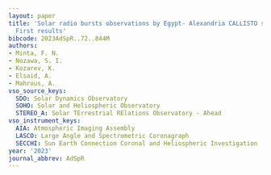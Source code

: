 ```yaml
---
layout: paper
title: 'Solar radio bursts observations by Egypt- Alexandria CALLISTO spectrometer:
  First results'
bibcode: 2023AdSpR..72..844M
authors:
- Minta, F. N.
- Nozawa, S. I.
- Kozarev, K.
- Elsaid, A.
- Mahrous, A.
vso_source_keys:
  SDO: Solar Dynamics Observatory
  SOHO: Solar and Heliospheric Observatory
  STEREO_A: Solar TErrestrial RElations Observatory - Ahead
vso_instrument_keys:
  AIA: Atmospheric Imaging Assembly
  LASCO: Large Angle and Spectrometric Coronagraph
  SECCHI: Sun Earth Connection Coronal and Heliospheric Investigation
year: '2023'
journal_abbrev: AdSpR
---
```

